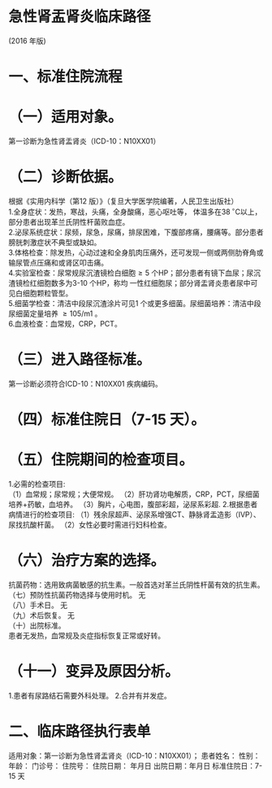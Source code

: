 # 急性肾盂肾炎临床路径  
(2016 年版)  
# 一、标准住院流程  
# （一）适用对象。  
第一诊断为急性肾盂肾炎（ICD-10：N10XX01）  
# （二）诊断依据。  
根据《实用内科学（第12 版）》（复旦大学医学院编著，人民卫生出版社）  
1.全身症状：发热，寒战，头痛，全身酸痛，恶心呕吐等， 体温多在$38\,^{\circ}\mathrm{C}$以上，部分患者出现革兰氏阴性杆菌败血症。  
2.泌尿系统症状：尿频，尿急，尿痛，排尿困难，下腹部疼痛，腰痛等。部分患者膀胱刺激症状不典型或缺如。  
3.体格检查：除发热，心动过速和全身肌肉压痛外，还可发现一侧或两侧肋脊角或输尿管点压痛和或肾区叩击痛。  
4.实验室检查：尿常规尿沉渣镜检白细胞${\geqslant}5$ 个HP；部分患者有镜下血尿；尿沉渣镜检红细胞数多为3-10 个HP，称均 一性红细胞尿；部分肾盂肾炎患者尿中可见白细胞颗粒管型。  
5.细菌学检查：清洁中段尿沉渣涂片可见1 个或更多细菌。尿细菌培养：清洁中段尿细菌定量培养 ${\geqslant}105/\mathrm{m}1$ 。  
6.血液检查：血常规，CRP，PCT。  
# （三）进入路径标准。  
第一诊断必须符合ICD-10：N10XX01 疾病编码。  
# （四）标准住院日（7-15 天）。  
# （五）住院期间的检查项目。  
1.必需的检查项目:  
（1）血常规；尿常规；大便常规。 （2）肝功肾功电解质，CRP，PCT，尿细菌培养$+$药敏，血培养。 （3）胸片，心电图，腹部彩超，泌尿系彩超. 2.根据患者病情进行的检查项目: （1）残余尿超声、泌尿系增强CT、静脉肾盂造影（IVP）、尿找抗酸杆菌。 （2）女性必要时需进行妇科检查。  
# （六）治疗方案的选择。  
抗菌药物：选用致病菌敏感的抗生素。一般首选对革兰氏阴性杆菌有效的抗生素。  
（七）预防性抗菌药物选择与使用时机。 无  
（八）手术日。 无  
（九）术后恢复。 无  
（十）出院标准。  
患者无发热，血常规及炎症指标恢复正常或好转。  
# （十一）变异及原因分析。  
1.患者有尿路结石需要外科处理。 
2.合并有并发症。  
# 二、临床路径执行表单  
适用对象：第一诊断为急性肾盂肾炎（ICD-10：N10XX01）；      患者姓名：  性别： 年龄： 门诊号：  住院号：      住院日期： 年月日  出院日期：年月日  标准住院日：7-15 天  
